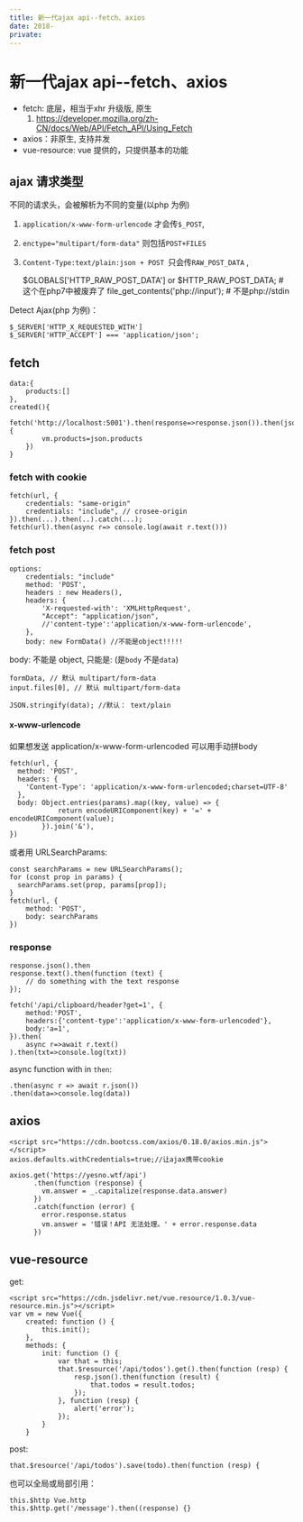 ```yaml
---
title: 新一代ajax api--fetch、axios
date: 2018-
private:
---
```

# 新一代ajax api--fetch、axios
- fetch: 底层，相当于xhr 升级版, 原生
    1. https://developer.mozilla.org/zh-CN/docs/Web/API/Fetch_API/Using_Fetch
- axios：非原生, 支持并发
- vue-resource: vue 提供的，只提供基本的功能

## ajax 请求类型
不同的请求头，会被解析为不同的变量(以php 为例)
1. `application/x-www-form-urlencode` 才会传`$_POST`, 
2. `enctype="multipart/form-data"` 则包括`POST+FILES`
3. `Content-Type:text/plain:json + POST `只会传`RAW_POST_DATA` ,

	$GLOBALS['HTTP_RAW_POST_DATA'] or $HTTP_RAW_POST_DATA; # 这个在php7中被废弃了
    file_get_contents('php://input'); # 不是php://stdin

Detect Ajax(php 为例)：

	$_SERVER['HTTP_X_REQUESTED_WITH']
	$_SERVER['HTTP_ACCEPT'] === 'application/json';

## fetch

    data:{
        products:[]
    },
    created(){
        fetch('http://localhost:5001').then(response=>response.json()).then(json=>{
            vm.products=json.products
        })
    }

### fetch with cookie

    fetch(url, {
        credentials: "same-origin"
        credentials: "include", // crosee-origin
    }).then(...).then(..).catch(...);
    fetch(url).then(async r=> console.log(await r.text()))

### fetch post

    options:
        credentials: "include"
        method: 'POST',
        headers : new Headers(),
        headers: {
            'X-requested-with': 'XMLHttpRequest',
            "Accept": "application/json", 
            //'content-type':'application/x-www-form-urlencode', 
        },
        body: new FormData() //不能是object!!!!!

body: 不能是 object, 只能是: (是`body` 不是`data`)

    formData, // 默认 multipart/form-data
    input.files[0], // 默认 multipart/form-data

    JSON.stringify(data); //默认： text/plain

#### x-www-urlencode
如果想发送  application/x-www-form-urlencoded
可以用手动拼body

    fetch(url, {
      method: 'POST',
      headers: {
        'Content-Type': 'application/x-www-form-urlencoded;charset=UTF-8'
      },
      body: Object.entries(params).map((key, value) => {
                return encodeURIComponent(key) + '=' + encodeURIComponent(value);
            }).join('&'),
    })

或者用 URLSearchParams:

    const searchParams = new URLSearchParams();
    for (const prop in params) {
      searchParams.set(prop, params[prop]);
    }
    fetch(url, {
        method: 'POST',
        body: searchParams
    })

### response

    response.json().then
    response.text().then(function (text) {
        // do something with the text response 
    });

    fetch('/api/clipboard/header?get=1', {
        method:'POST',
        headers:{'content-type':'application/x-www-form-urlencoded'}, 
        body:'a=1',
    }).then(
        async r=>await r.text()
    ).then(txt=>console.log(txt))

async function with in `then`:

    .then(async r => await r.json())
    .then(data=>console.log(data))

## axios
    <script src="https://cdn.bootcss.com/axios/0.18.0/axios.min.js"></script>
    axios.defaults.withCredentials=true;//让ajax携带cookie

    axios.get('https://yesno.wtf/api')
          .then(function (response) {
            vm.answer = _.capitalize(response.data.answer)
          })
          .catch(function (error) {
            error.response.status
            vm.answer = '错误！API 无法处理。' + error.response.data 
          })

## vue-resource
get:

    <script src="https://cdn.jsdelivr.net/vue.resource/1.0.3/vue-resource.min.js"></script>
    var vm = new Vue({
        created: function () {
            this.init();
        },
        methods: {
            init: function () {
                var that = this;
                that.$resource('/api/todos').get().then(function (resp) {
                    resp.json().then(function (result) {
                        that.todos = result.todos;
                    });
                }, function (resp) {
                    alert('error');
                });
            }
        }


post:

    that.$resource('/api/todos').save(todo).then(function (resp) {

也可以全局或局部引用：

    this.$http Vue.http
    this.$http.get('/message').then((response) {}
